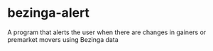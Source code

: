 # bezinga-alert
A program that alerts the user when there are changes in gainers or premarket movers using Bezinga data
